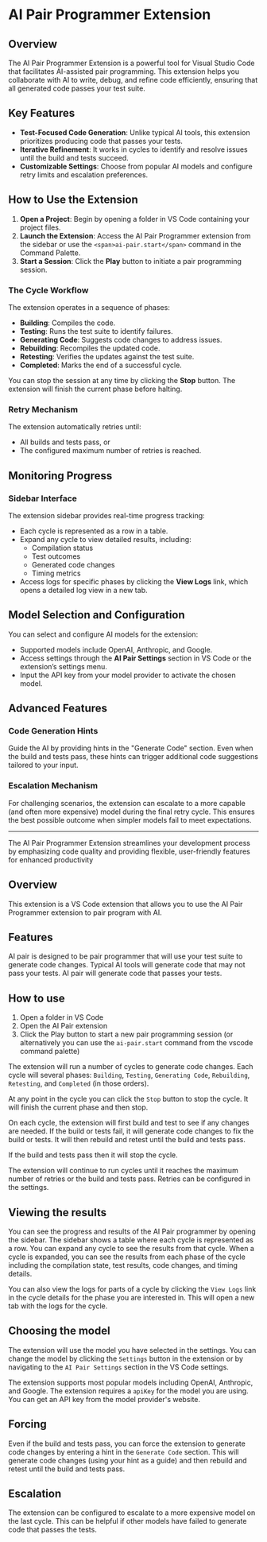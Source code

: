 # AI Pair Programmer Extension

## Overview

The AI Pair Programmer Extension is a powerful tool for Visual Studio Code that facilitates AI-assisted pair programming. This extension helps you collaborate with AI to write, debug, and refine code efficiently, ensuring that all generated code passes your test suite.

## Key Features

* **Test-Focused Code Generation**: Unlike typical AI tools, this extension prioritizes producing code that passes your tests.
* **Iterative Refinement**: It works in cycles to identify and resolve issues until the build and tests succeed.
* **Customizable Settings**: Choose from popular AI models and configure retry limits and escalation preferences.

## How to Use the Extension

1. **Open a Project**: Begin by opening a folder in VS Code containing your project files.
2. **Launch the Extension**: Access the AI Pair Programmer extension from the sidebar or use the `<span>ai-pair.start</span>` command in the Command Palette.
3. **Start a Session**: Click the **Play** button to initiate a pair programming session.

### The Cycle Workflow

The extension operates in a sequence of phases:

* **Building**: Compiles the code.
* **Testing**: Runs the test suite to identify failures.
* **Generating Code**: Suggests code changes to address issues.
* **Rebuilding**: Recompiles the updated code.
* **Retesting**: Verifies the updates against the test suite.
* **Completed**: Marks the end of a successful cycle.

You can stop the session at any time by clicking the **Stop** button. The extension will finish the current phase before halting.

### Retry Mechanism

The extension automatically retries until:

* All builds and tests pass, or
* The configured maximum number of retries is reached.

## Monitoring Progress

### Sidebar Interface

The extension sidebar provides real-time progress tracking:

* Each cycle is represented as a row in a table.
* Expand any cycle to view detailed results, including:
  * Compilation status
  * Test outcomes
  * Generated code changes
  * Timing metrics
* Access logs for specific phases by clicking the **View Logs** link, which opens a detailed log view in a new tab.

## Model Selection and Configuration

You can select and configure AI models for the extension:

* Supported models include OpenAI, Anthropic, and Google.
* Access settings through the **AI Pair Settings** section in VS Code or the extension’s settings menu.
* Input the API key from your model provider to activate the chosen model.

## Advanced Features

### Code Generation Hints

Guide the AI by providing hints in the "Generate Code" section. Even when the build and tests pass, these hints can trigger additional code suggestions tailored to your input.

### Escalation Mechanism

For challenging scenarios, the extension can escalate to a more capable (and often more expensive) model during the final retry cycle. This ensures the best possible outcome when simpler models fail to meet expectations.

---

The AI Pair Programmer Extension streamlines your development process by emphasizing code quality and providing flexible, user-friendly features for enhanced productivity

## Overview

This extension is a VS Code extension that allows you to use the AI Pair Programmer extension to pair program with AI.

## Features

AI pair is designed to be pair programmer that will use your test suite to generate code changes. Typical AI tools will generate code that may not pass your tests. AI pair will generate code that passes your tests.

## How to use

1. Open a folder in VS Code
2. Open the AI Pair extension
3. Click the Play button to start a new pair programming session (or alternatively you can use the `ai-pair.start` command from the vscode command palette)

The extension will run a number of cycles to generate code changes. Each cycle will several phases: `Building`, `Testing`, `Generating Code`, `Rebuilding`, `Retesting`, and `Completed` (in those orders).

At any point in the cycle you can click the `Stop` button to stop the cycle. It will finish the current phase and then stop.

On each cycle, the extension will first build and test to see if any changes are needed. If the build or tests fail, it will generate code changes to fix the build or tests. It will then rebuild and retest until the build and tests pass.

If the build and tests pass then it will stop the cycle.

The extension will continue to run cycles until it reaches the maximum number of retries or the build and tests pass. Retries can be configured in the settings.

## Viewing the results

You can see the progress and results of the AI Pair programmer by opening the sidebar. The sidebar shows a table where each cycle is represented as a row. You can expand any cycle to see the results from that cycle. When a cycle is expanded, you can see the results from each phase of the cycle including the compilation state, test results, code changes, and timing details.

You can also view the logs for parts of a cycle by clicking the `View Logs` link in the cycle details for the phase you are interested in. This will open a new tab with the logs for the cycle.

## Choosing the model

The extension will use the model you have selected in the settings. You can change the model by clicking the `Settings` button in the extension or by navigating to the `AI Pair Settings` section in the VS Code settings.

The extension supports most popular models including OpenAI, Anthropic, and Google. The extension requires a `apiKey` for the model you are using. You can get an API key from the model provider's website.

## Forcing

Even if the build and tests pass, you can force the extension to generate code changes by entering a hint in the `Generate Code` section. This will generate code changes (using your hint as a guide) and then rebuild and retest until the build and tests pass.

## Escalation

The extension can be configured to escalate to a more expensive model on the last cycle. This can be helpful if other models have failed to generate code that passes the tests.
